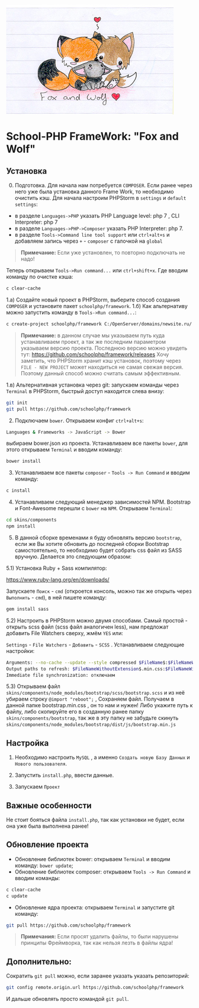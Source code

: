 ![School-PHP](https://raw.githubusercontent.com/schoolphp/library/master/Installer/install/skins/img/logo2.jpg)

School-PHP FrameWork: "Fox and Wolf"
===========================

## Установка 

0) Подготовка. Для начала нам потребуется `COMPOSER`. Если ранее через него уже была установка данного Frame Work, то необходимо очистить кэш. Для начала настроим PHPStorm в `settings` и `default settings`:
 - в разделе `Languages->PHP` указать PHP Language level: php 7 , CLI Interpreter: php 7
 - в разделе `Languages->PHP->Composer` указать PHP Interpreter: php 7.
 - в разделе `Tools->Command line tool support` или `ctrl+alt+s` и добавляем запись через `+` - `composer` с галочкой на `global` 

> **Примечание:** Если уже установлен, то повторно подключать не надо!

Теперь открываем `Tools->Run command...` или `ctrl+shift+x`. Где вводим команду по очистке кэша:
```bash
c clear-cache
```


1.а) Создайте новый проект в PHPStorm, выберите способ создания `COMPOSER` и установите пакет `schoolphp/framework`.
1.б) Как альтернативу можно запустить команду в `Tools->Run command...`:
```bash
c create-project schoolphp/framework C:/OpenServer/domains/newsite.ru/ 1.1.5
```
> **Примечание:** в данном случае мы указываем путь куда устанавливаем проект, а так же последним параметром указываем версию проекта. Последнюю версию можно увидеть тут:
https://github.com/schoolphp/framework/releases
Хочу заметить, что PHPStorm хранит кэш установок, поэтому через `FILE - NEW PROJECT` может находиться не самая свежая версия. Поэтому данный способ можно считать самым эффективным.

1.в) Альтернативная установка через git: запускаем команды через `Terminal` в PHPStorm, быстрый доступ находится слева внизу:
```bash
git init
git pull https://github.com/schoolphp/framework
```

2) Подключаем `bower`. Открываем конфиг `ctrl+alt+s`: 
```bash
Languages & Frameworks -> JavaScript -> Bower
```
выбираем bower.json из проекта. Устанавливаем все пакеты `bower`, для этого открываем `Terminal` и вводим команду:
```bash
bower install
```

3) Устанавливаем все пакеты `composer` - `Tools -> Run Command` и вводим команду:
```bash
c install
```

4) Устанавливаем следующий менеджер зависимостей NPM. Bootstrap и Font-Awesome перешли с `bower` на `NPM`. Открываем `Terminal`:
```bash
cd skins/components
npm install
```

5) В данной сборке временами я буду обновлять версию `bootstrap`, если же Вы хотите обновить до последней сборки Bootstrap самостоятельно, то необходимо будет собрать css файл из SASS вручную. Делается это следующим образом:

5.1) Установка Ruby + Sass компилятор:
 
https://www.ruby-lang.org/en/downloads/

Запускаете `Поиск` - `cmd` (откроется консоль, можно так же открыть через `Выполнить` - `cmd`), в ней пишете команду:
```bash
gem install sass
```

5.2) Настроить в PHPStorm можно двумя способами. Самый простой - открыть scss файл (scss файл аналогичен less), нам предложат добавить File Watchers сверху, жмём `YES` или:

`Settings` - `File Watchers` - `Добавить` - `SCSS` . Устанавливаем следующие настройки:
```bash
Arguments: --no-cache --update --style compressed $FileName$:$FileNameWithoutExtension$.min.css
Output paths to refresh: $FileNameWithoutExtension$.min.css:$FileNameWithoutExtension$.min.css.map
Immediate file synchronization: отключаем
```

5.3) Открываем файл `skins/components/node_modules/bootstrap/scss/bootstrap.scss` и из неё убираем строку `@import "reboot";` , Сохраняем файл. Получаем в данной папке bootstrap.min.css , он то нам и нужен! Либо укажите путь к файлу, либо скопируйте его в созданную ранее папку `skins/components/bootstrap`, так же в эту папку не забудьте скинуть `skins/components/node_modules/bootstrap/dist/js/bootstrap.min.js`

 

## Настройка
1) Необходимо настроить `MySQL` , а именно `Создать новую Базу Данных` и `Нового пользователя`.

2) Запустить `install.php`, ввести данные.

3) Запускаем `Проект`

## Важные особенности
Не стоит бояться файла `install.php`, так как установки не будет, если она уже была выполнена ранее!

## Обновление проекта
- Обновление библиотек bower: открываем `Terminal` и вводим команду: `bower update`;
- Обновление библиотек composer: открываем `Tools -> Run Command` и вводим команды:
```bash
c clear-cache
c update
```
- Обновление ядра проекта: открываем `Terminal` и запустите git команду:
```bash
git pull https://github.com/schoolphp/framework
```
> **Примечания:** Если просят удалить файлы, то были нарушены принципы Фреймворка, так как нельзя лезть в файлы ядра!

## Дополнительно:
Сократить `git pull` можно, если заранее указать указать репозиторий:
```bash
git config remote.origin.url https://github.com/schoolphp/framework
```

И дальше обновлять просто командой `git pull`.